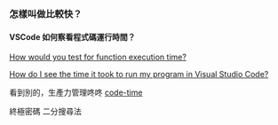 ### 怎樣叫做比較快？

#### VSCode 如何察看程式碼運行時間？

[How would you test for function execution time?](https://www.reddit.com/r/vscode/comments/97lotb/how_would_you_test_for_function_execution_time/)

[How do I see the time it took to run my program in Visual Studio Code?](https://stackoverflow.com/questions/57409385/how-do-i-see-the-time-it-took-to-run-my-program-in-visual-studio-code)

看到別的，生產力管理咚咚
[code-time](https://www.software.com/code-time)

終極密碼
二分搜尋法
